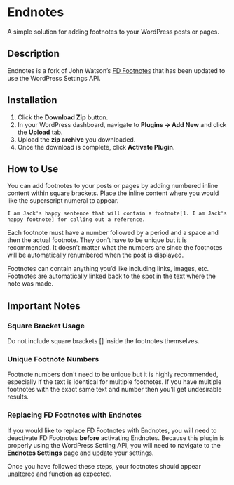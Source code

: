 # Endnotes
A simple solution for adding footnotes to your WordPress posts or pages.

## Description
Endnotes is a fork of John Watson’s [FD Footnotes](https://wordpress.org/plugins/fd-footnotes/) that has been updated to use the WordPress Settings API.

## Installation
1. Click the **Download Zip** button.
2. In your WordPress dashboard, navigate to **Plugins -> Add New** and click the **Upload** tab.
3. Upload the **zip archive** you downloaded.
4. Once the download is complete, click **Activate Plugin**.

## How to Use
You can add footnotes to your posts or pages by adding numbered inline content within square brackets. Place the inline content where you would like the superscript numeral to appear.

```
I am Jack's happy sentence that will contain a footnote[1. I am Jack's happy footnote] for calling out a reference.
```

Each footnote must have a number followed by a period and a space and then the actual footnote. They don’t have to be unique but it is recommended. It doesn’t matter what the numbers are since the footnotes will be automatically renumbered when the post is displayed.

Footnotes can contain anything you’d like including links, images, etc. Footnotes are automatically linked back to the spot in the text where the note was made.

## Important Notes

### Square Bracket Usage
Do not include square brackets [] inside the footnotes themselves.

### Unique Footnote Numbers
Footnote numbers don't need to be unique but it is highly recommended, especially if the text is identical for multiple footnotes. If you have multiple footnotes with the exact same text and number then you’ll get undesirable results.

### Replacing FD Footnotes with Endnotes
If you would like to replace FD Footnotes with Endnotes, you will need to deactivate FD Footnotes **before** activating Endnotes. Because this plugin is properly using the WordPress Setting API, you will need to navigate to the **Endnotes Settings** page and update your settings.

Once you have followed these steps, your footnotes should appear unaltered and function as expected.